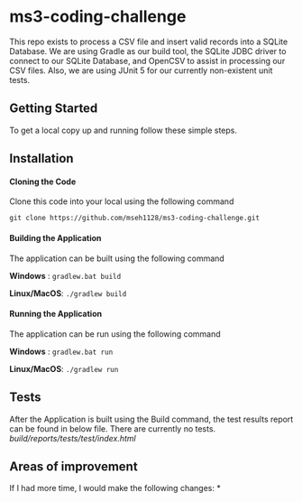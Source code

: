<!--
*** Thanks for checking out the Best-README-Template. If you have a suggestion
*** that would make this better, please fork the repo and create a pull request
*** or simply open an issue with the tag "enhancement".
*** Thanks again! Now go create something AMAZING! :D
***
***
***
*** To avoid retyping too much info. Do a search and replace for the following:
*** github_username, repo_name, twitter_handle, email, project_title, project_description
-->


# ms3-coding-challenge
This repo exists to process a CSV file and insert valid records into a SQLite Database. We are using Gradle as our build tool, the SQLite JDBC driver to connect to our SQLite Database, and OpenCSV to assist in processing our CSV files. Also, we are using JUnit 5 for our currently non-existent unit tests.

<!-- GETTING STARTED -->
## Getting Started

To get a local copy up and running follow these simple steps.

## Installation
#### Cloning the Code

Clone this code into your local using the following command

`git clone https://github.com/mseh1128/ms3-coding-challenge.git`

#### Building the Application 

The application can be built using the following command 

**Windows** : `gradlew.bat build`

**Linux/MacOS**: `./gradlew build`

#### Running the Application

The application can be run using the following command 

**Windows** : `gradlew.bat run`

**Linux/MacOS**: `./gradlew run`

## Tests

After the Application is built using the Build command, the test results report can be found in below file. There are currently no tests.
*build/reports/tests/test/index.html*

## Areas of improvement
If I had more time, I would make the following changes:
*
